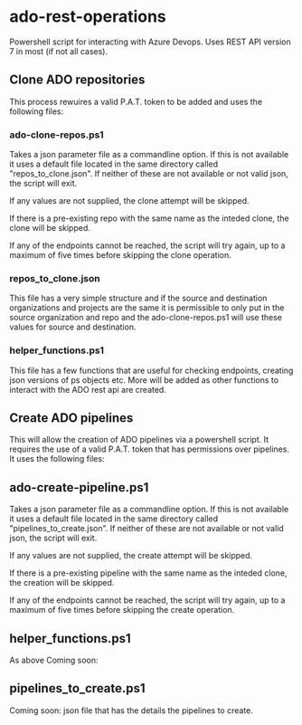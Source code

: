 # ado-rest-operations

Powershell script for interacting with Azure Devops. Uses REST API version 7 in most (if not all cases).

## Clone ADO repositories

This process rewuires a valid P.A.T. token to be added and uses the following files:

### ado-clone-repos.ps1

Takes a json parameter file as a commandline option. If this is not available it uses a default file located in the same directory called "repos_to_clone.json". If neither of these are not available or not valid json, the script will exit.

If any values are not supplied, the clone attempt will be skipped.

If there is a pre-existing repo with the same name as the inteded clone, the clone will be skipped.

If any of the endpoints cannot be reached, the script will try again, up to a maximum of five times before skipping the clone operation.

### repos_to_clone.json

This file has a very simple structure and if the source and destination organizations and projects are the same it is permissible to only put in the source organization and repo and the ado-clone-repos.ps1 will use these values for source and destination.

### helper_functions.ps1

This file has a few functions that are useful for checking endpoints, creating json versions of ps objects etc. More will be added as other functions to interact with the ADO rest api are created.

## Create ADO pipelines

This will allow the creation of ADO pipelines via a powershell script. It requires the use of a valid P.A.T. token that has permissions over pipelines. It uses the following files:

## ado-create-pipeline.ps1

Takes a json parameter file as a commandline option. If this is not available it uses a default file located in the same directory called "pipelines_to_create.json". If neither of these are not available or not valid json, the script will exit.

If any values are not supplied, the create attempt will be skipped.

If there is a pre-existing pipeline with the same name as the inteded clone, the creation will be skipped.

If any of the endpoints cannot be reached, the script will try again, up to a maximum of five times before skipping the create operation.

## helper_functions.ps1

As above Coming soon:

## pipelines_to_create.ps1

Coming soon: json file that has the details the pipelines to create.
